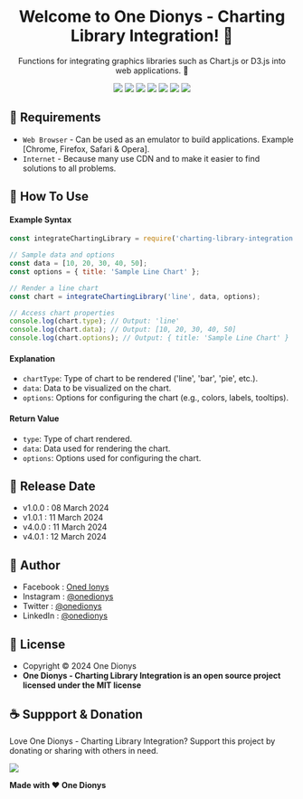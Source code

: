 <h1 align="center">Welcome to One Dionys - Charting Library Integration! 👋 </h1>

<p align="center">Functions for integrating graphics libraries such as Chart.js or D3.js into web applications. 💖 </p>

<p align="center">
<img src="https://img.shields.io/github/contributors/onedionys/onedionys-charting-library-integration?style=flat-square">
<img src="https://img.shields.io/github/issues/onedionys/onedionys-charting-library-integration?style=flat-square">
<img src="https://img.shields.io/github/stars/onedionys/onedionys-charting-library-integration?style=flat-square"> 
<img src="https://img.shields.io/github/forks/onedionys/onedionys-charting-library-integration?style=flat-square">
<img src="https://img.shields.io/github/last-commit/onedionys/onedionys-charting-library-integration.svg?style=flat-square">
<img src="https://img.shields.io/github/languages/code-size/onedionys/onedionys-charting-library-integration?style=flat-square">
<img src="https://img.shields.io/github/license/onedionys/onedionys-charting-library-integration?style=flat-square">
</p>

## 💾 Requirements

* `Web Browser` - Can be used as an emulator to build applications. Example [Chrome, Firefox, Safari & Opera].
* `Internet` - Because many use CDN and to make it easier to find solutions to all problems.

## 🎯 How To Use

#### Example Syntax

```javascript
const integrateChartingLibrary = require('charting-library-integration');

// Sample data and options
const data = [10, 20, 30, 40, 50];
const options = { title: 'Sample Line Chart' };

// Render a line chart
const chart = integrateChartingLibrary('line', data, options);

// Access chart properties
console.log(chart.type); // Output: 'line'
console.log(chart.data); // Output: [10, 20, 30, 40, 50]
console.log(chart.options); // Output: { title: 'Sample Line Chart' }
```

#### Explanation

* `chartType`: Type of chart to be rendered ('line', 'bar', 'pie', etc.).
* `data`: Data to be visualized on the chart.
* `options`: Options for configuring the chart (e.g., colors, labels, tooltips).

#### Return Value

* `type`: Type of chart rendered.
* `data`: Data used for rendering the chart.
* `options`: Options used for configuring the chart.

## 📆 Release Date

* v1.0.0 : 08 March 2024
* v1.0.1 : 11 March 2024
* v4.0.0 : 11 March 2024
* v4.0.1 : 12 March 2024

## 🧑 Author

* Facebook : <a href="https://www.facebook.com/theonedionys"> Oned Ionys</a>
* Instagram : <a href="https://www.instagram.com/onedionys/"> @onedionys</a>
* Twitter : <a href="https://twitter.com/onedionys"> @onedionys</a>
* LinkedIn :  <a href="https://www.linkedin.com/in/onedionys/"> @onedionys</a>

## 📝 License

* Copyright © 2024 One Dionys
* **One Dionys - Charting Library Integration is an open source project licensed under the MIT license**

## ☕️ Suppport & Donation

Love One Dionys - Charting Library Integration? Support this project by donating or sharing with others in need.

<a href="https://www.buymeacoffee.com/onedionys"><img src="https://img.shields.io/badge/Buy_Me_A_Coffee-FFDD00?style=for-the-badge&logo=buy-me-a-coffee&logoColor=black"/> </a>

**Made with ❤️ One Dionys**
